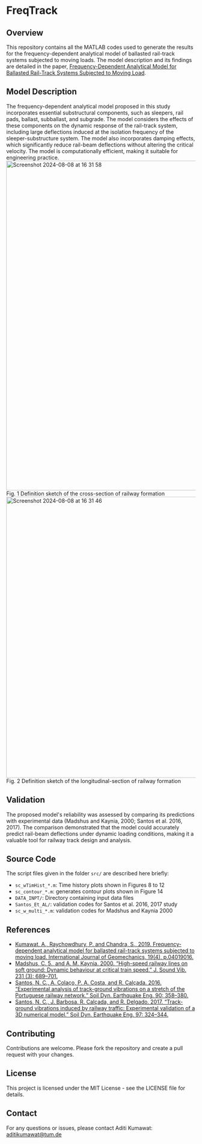 # FreqTrack
## Overview

This repository contains all the MATLAB codes used to generate the results for the frequency-dependent analytical model of ballasted rail-track systems subjected to moving loads. The model description and its findings are detailed in the paper, [Frequency-Dependent Analytical Model for Ballasted Rail-Track Systems Subjected to Moving Load](https://ascelibrary.org/doi/10.1061/%28ASCE%29GM.1943-5622.0001358).

## Model Description
The frequency-dependent analytical model proposed in this study incorporates essential substructural components, such as sleepers, rail pads, ballast, subballast, and subgrade. The model considers the effects of these components on the dynamic response of the rail-track system, including large deflections induced at the isolation frequency of the sleeper-substructure system. The model also incorporates damping effects, which significantly reduce rail-beam deflections without altering the critical velocity. The model is computationally efficient, making it suitable for engineering practice.
 <img width="875" alt="Screenshot 2024-08-08 at 16 31 58" src="https://github.com/user-attachments/assets/49790bbb-787d-44e1-bf2e-c9cfa4ac8cee">
Fig. 1 Definition sketch of the cross-section of railway formation 
<img width="746" alt="Screenshot 2024-08-08 at 16 31 46" src="https://github.com/user-attachments/assets/b1f0aa50-d1d3-486b-920c-78804ad012ea">
Fig. 2 Definition sketch of the longitudinal-section of railway formation
## Validation
The proposed model's reliability was assessed by comparing its predictions with experimental data (Madshus and Kaynia, 2000; Santos et al. 2016, 2017). The comparison demonstrated that the model could accurately predict rail-beam deflections under dynamic loading conditions, making it a valuable tool for railway track design and analysis.

## Source Code
The script files given in the folder `src/` are described here briefly:
- `sc_wTimHist_*.m`: Time history plots shown in Figures 8 to 12
- `sc_contour_*.m`: generates contour plots shown in Figure 14
- `DATA_INPT/`: Directory containing input data files
- `Santos_Et_AL/`: validation codes for Santos et al. 2016, 2017 study
- `sc_w_multi_*.m`: validation codes for Madshus and Kaynia 2000

## References
- [Kumawat, A., Raychowdhury, P. and Chandra, S., 2019. Frequency-dependent analytical model for ballasted rail-track systems subjected to moving load. International Journal of Geomechanics, 19(4), p.04019016.](https://ascelibrary.org/doi/10.1061/%28ASCE%29GM.1943-5622.0001358)
- [Madshus, C. 5., and A. M. Kaynia. 2000. “High-speed railway lines on soft ground: Dynamic behaviour at critical train speed.” J. Sound Vib. 231 (3): 689–701.](https://doi.org/10.1006/jsvi.1999.2647)
- [Santos, N. C., A. Colaço, P. A. Costa, and R. Calçada. 2016. “Experimental analysis of track-ground vibrations on a stretch of the Portuguese railway network.” Soil Dyn. Earthquake Eng. 90: 358–380.](https://doi.org/10.1016/j.soildyn.2016.09.003)
- [Santos, N. C., J. Barbosa, R. Calçada, and R. Delgado. 2017. “Track-ground vibrations induced by railway traffic: Experimental validation of a 3D numerical model.” Soil Dyn. Earthquake Eng. 97: 324–344.](https://doi.org/10.1016/j.soildyn.2017.03.004) 

## Contributing
Contributions are welcome. Please fork the repository and create a pull request with your changes.

## License
This project is licensed under the MIT License - see the LICENSE file for details.

## Contact
For any questions or issues, please contact Aditi Kumawat: aditikumawat@tum.de
